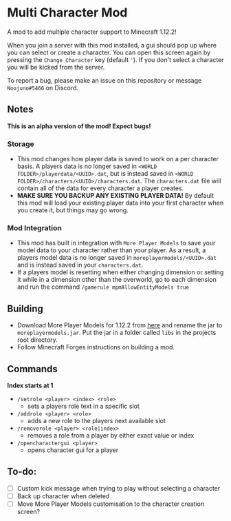 # Multi Character Mod
A mod to add multiple character support to Minecraft 1.12.2!

When you join a server with this mod installed, a gui should pop up where you can select or create a character. You can open this screen again by pressing the `Change Character` key (default `'`). If you don't select a character you will be kicked from the server.

To report a bug, please make an issue on this repository or message `Noojuno#5466` on Discord.

## Notes

**This is an alpha version of the mod! Expect bugs!**

### Storage
- This mod changes how player data is saved to work on a per character basis. A players data is no longer saved in `<WORLD FOLDER>/playerdata/<UUID>.dat`, but is instead saved in `<WORLD FOLDER>/characters/<UUID>/characters.dat`. The `characters.dat` file will contain all of the data for every character a player creates.
- **MAKE SURE YOU BACKUP ANY EXISTING PLAYER DATA!** By default this mod will load your existing player data into your first character when you create it, but things may go wrong.

### Mod Integration
- This mod has built in integration with `More Player Models` to save your model data to your character rather than your player. As a result, a players model data is no longer saved in `moreplayermodels/<UUID>.dat` and is instead saved in your `characters.dat`.
- If a players model is resetting when either changing dimension or setting it while in a dimension other than the overworld, go to each dimension and run the command `/gamerule mpmAllowEntityModels true`

## Building
- Download More Player Models for 1.12.2 from [here](https://www.curseforge.com/minecraft/mc-mods/more-player-models) and rename the jar to `moreplayermodels.jar`. Put the jar in a folder called `libs` in the projects root directory.
- Follow Minecraft Forges instructions on building a mod.

## Commands
**Index starts at 1**
- `/setrole <player> <index> <role>`
    - sets a players role text in a specific slot
- `/addrole <player> <role>`
    - adds a new role to the players next available slot
- `/removerole <player> <role|index>`
    - removes a role from a player by either exact value or index
- `/opencharactergui <player>`
    - opens character gui for a player

## To-do:
- [ ] Custom kick message when trying to play without selecting a character
- [ ] Back up character when deleted
- [ ] Move More Player Models customisation to the character creation screen?
